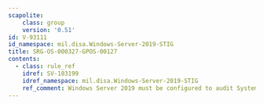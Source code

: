 ```yaml
---
scapolite:
    class: group
    version: '0.51'
id: V-93111
id_namespace: mil.disa.Windows-Server-2019-STIG
title: SRG-OS-000327-GPOS-00127
contents:
  - class: rule_ref
    idref: SV-103199
    idref_namespace: mil.disa.Windows-Server-2019-STIG
    ref_comment: Windows Server 2019 must be configured to audit System - Ot ...
---
```


